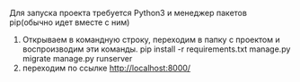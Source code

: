 Для запуска проекта требуется Python3 и менеджер пакетов pip(обычно идет вместе с ним)
1. Открываем в командную строку, переходим в папку с проектом и воспроизводим эти команды.
    pip install -r requirements.txt
    manage.py migrate
    manage.py runserver
2. переходим по ссылке
 <http://localhost:8000/>
